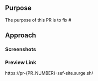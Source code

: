 ## Purpose
<!--- Describe the problems, issues, or needs driving this feature/fix and include links to related issues -->
The purpose of this PR is to fix #<issue-number>

## Approach
<!--- Describe how you are implementing the solutions. Include a link to a Markdown file or Google doc if the feature write-up is too long to paste here. -->

### Screenshots
<!---  Include an animated GIF or screenshot if the change affects the UI.  -->
  
### Preview Link
<!---  This PR will be automatically deployed to surge. -->
<!---  Once you submit the PR, replace "{PR_NUMBER}" with your PR number. -->
<!---  ex: https://pr-1366-sef-site.surge.sh -->
<!---  Feel free to modify the link with the exact path -->
https://pr-{PR_NUMBER}-sef-site.surge.sh/
